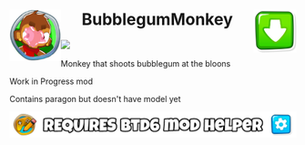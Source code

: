 <h1 align="center">
<a href="https://github.com/KRakT-LOoT/BubblegumMonkey/releases/latest/download/BubblegumMonkey.dll">
    <img align="left" alt="Icon" height="90" src="Icon.png">
    <img align="right" alt="Download" height="75" src="https://raw.githubusercontent.com/gurrenm3/BTD-Mod-Helper/master/BloonsTD6%20Mod%20Helper/Resources/DownloadBtn.png">
</a>
BubblegumMonkey
</h1>

<ih1 align="left"><img height="30" src="https://img.shields.io/github/downloads/KRakT-LOoT/BubblegumMonkey/total?labe=Total%20Downloads">


Monkey that shoots bubblegum at the bloons

Work in Progress mod

Contains paragon but doesn't have model yet

[![Requires BTD6 Mod Helper](https://raw.githubusercontent.com/gurrenm3/BTD-Mod-Helper/master/banner.png)](https://github.com/gurrenm3/BTD-Mod-Helper#readme)
